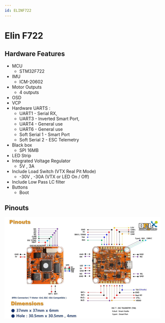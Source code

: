 ```yaml
---
id: ELINF722
---
```


# Elin F722

## Hardware Features

- MCU
  - STM32F722
- IMU
  - ICM-20602
- Motor Outputs
  - 4 outputs
- OSD
- VCP
- Hardware UARTS :
  - UART1 - Serial RX,
  - UART3 - Inverted Smart Port,
  - UART4 - General use
  - UART6 - General use
  - Soft Serial 1 - Smart Port
  - Soft Serial 2 - ESC Telemetry
- Black box
  - SPI 16MB
- LED Strip
- Integrated Voltage Regulator
  - 5V , 3A
- Include Load Switch (VTX Real Pit Mode)
  - -30V , -30A (VTX or LED On / Off)
- Include Low Pass LC filter
- Buttons
  - Boot

## Pinouts

![Elin F722 Pinout](images/ElinF722_pinout.jpg)
